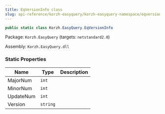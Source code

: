 ```yaml
---
title: EqVersionInfo class
slug: api-reference/korzh-easyquery/korzh-easyquery-namespace/eqversioninfo-class
---
```


```csharp
public static class Korzh.EasyQuery.EqVersionInfo

```
Package: `Korzh.EasyQuery` (targets: `netstandard2.0`)

Assembly: `Korzh.EasyQuery.dll`

### Static Properties

| Name | Type | Description | 
| --- | --- | --- | 
| MajorNum | `int` |  | 
| MinorNum | `int` |  | 
| UpdateNum | `int` |  | 
| Version | `string` |  |